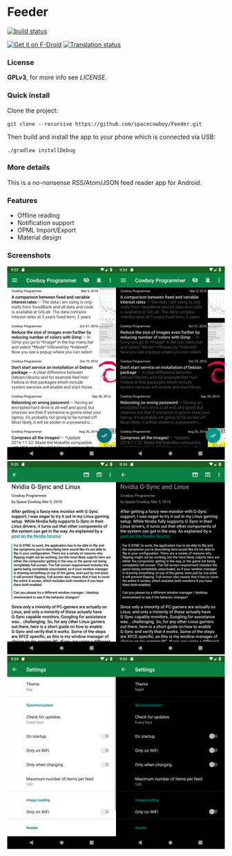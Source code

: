 Feeder
=====
[![build status](https://gitlab.com/spacecowboy/Feeder/badges/master/build.svg)](https://gitlab.com/spacecowboy/Feeder/builds)

<a href="https://f-droid.org/repository/browse/?fdid=com.nononsenseapps.feeder" target="_blank">
<img src="https://f-droid.org/badge/get-it-on.png" alt="Get it on F-Droid" height="80"/></a>

<a href="https://hosted.weblate.org/engage/feeder/">
<img src="https://hosted.weblate.org/widgets/feeder/-/android-strings/svg-badge.svg" alt="Translation status" />
</a>

### License

**GPLv3**, for more info see *LICENSE*.

### Quick install

Clone the project:

    git clone --recursive https://github.com/spacecowboy/Feeder.git

Then build and install the app to your phone which is connected via USB:

    ./gradlew installDebug

### More details

This is a no-nonsense RSS/Atom/JSON feed reader app for Android.

### Features

* Offline reading
* Notification support
* OPML Import/Export
* Material design

### Screenshots

<img src="fastlane/metadata/android/en-US/phoneScreenshots/feed_day.png" width=50%/><img src="fastlane/metadata/android/en-US/phoneScreenshots/feed_night.png" width=50%/>
<img src="fastlane/metadata/android/en-US/phoneScreenshots/article_day.png" width=50%/><img src="fastlane/metadata/android/en-US/phoneScreenshots/article_night.png" width=50%/>
<img src="fastlane/metadata/android/en-US/phoneScreenshots/settings_day.png" width=50%/><img src="fastlane/metadata/android/en-US/phoneScreenshots/settings_night.png" width=50%/>
